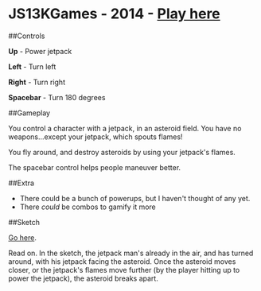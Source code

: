 # JS13KGames - 2014 - [Play here](http://whatthedude.com/space-burn/build)

##Controls

**Up** - Power jetpack

**Left** - Turn left

**Right** - Turn right

**Spacebar** - Turn 180 degrees


##Gameplay

You control a character with a jetpack, in an asteroid field.
You have no weapons...except your jetpack, which spouts flames!

You fly around, and destroy asteroids by using your jetpack's flames.

The spacebar control helps people maneuver better.

##Extra

- There could be a bunch of powerups, but I haven't thought of any yet.
- There *could* be combos to gamify it more

##Sketch

[Go here](http://sketchtoy.com/62629853).

Read on. In the sketch, the jetpack man's already in the air, and has turned around, with his jetpack facing the asteroid. Once the asteroid moves closer, or the jetpack's flames move further (by the player hitting up to power the jetpack), the asteroid breaks apart.
